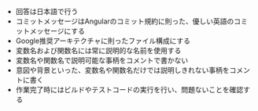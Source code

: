 - 回答は日本語で行う
- コミットメッセージはAngularのコミット規約に則った、優しい英語のコミットメッセージにする
- Google推奨アーキテクチャに則ったファイル構成にする
- 変数名および関数名には常に説明的な名前を使用する
- 変数名や関数名で説明可能な事柄をコメントで書かない
- 意図や背景といった、変数名や関数名だけでは説明しきれない事柄をコメントに書く
- 作業完了時にはビルドやテストコードの実行を行い、問題ないことを確認する